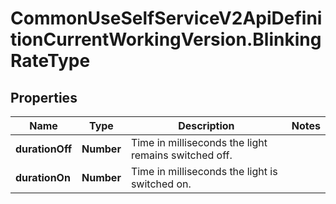 # CommonUseSelfServiceV2ApiDefinitionCurrentWorkingVersion.BlinkingRateType

## Properties
Name | Type | Description | Notes
------------ | ------------- | ------------- | -------------
**durationOff** | **Number** | Time in milliseconds the light  remains switched off. | 
**durationOn** | **Number** | Time in milliseconds the light is switched on. | 

